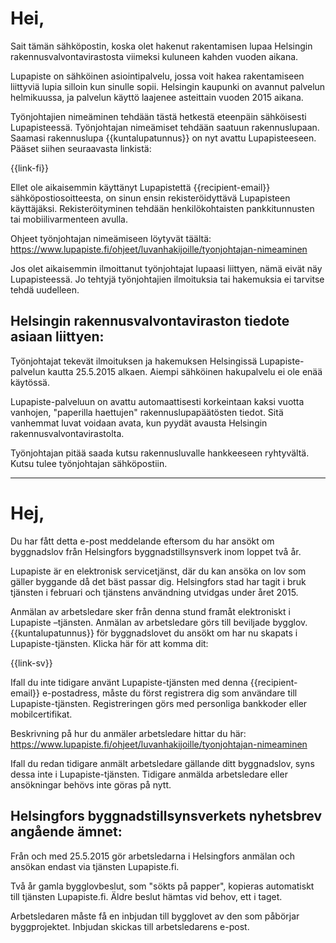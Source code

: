 # Hei,

Sait t&auml;m&auml;n s&auml;hk&ouml;postin, koska olet hakenut rakentamisen lupaa Helsingin rakennusvalvontavirastosta viimeksi kuluneen kahden vuoden aikana.

Lupapiste on s&auml;hk&ouml;inen asiointipalvelu, jossa voit hakea rakentamiseen liittyvi&auml; lupia silloin kun sinulle sopii. Helsingin kaupunki on avannut palvelun helmikuussa, ja palvelun k&auml;ytt&ouml; laajenee asteittain vuoden 2015 aikana.

Ty&ouml;njohtajien nime&auml;minen tehd&auml;&auml;n t&auml;st&auml; hetkest&auml; eteenp&auml;in s&auml;hk&ouml;isesti Lupapisteess&auml;. Ty&ouml;njohtajan nime&auml;miset tehd&auml;&auml;n saatuun rakennuslupaan. Saamasi rakennuslupa {{kuntalupatunnus}} on nyt avattu Lupapisteeseen. P&auml;&auml;set siihen seuraavasta linkist&auml;:

{{link-fi}}

Ellet ole aikaisemmin k&auml;ytt&auml;nyt Lupapistett&auml; {{recipient-email}} s&auml;hk&ouml;postiosoitteesta, on sinun ensin rekister&ouml;idytt&auml;v&auml; Lupapisteen k&auml;ytt&auml;j&auml;ksi. Rekister&ouml;ityminen tehd&auml;&auml;n henkil&ouml;kohtaisten pankkitunnusten tai mobiilivarmenteen avulla.

Ohjeet ty&ouml;njohtajan nime&auml;miseen l&ouml;ytyv&auml;t t&auml;&auml;lt&auml;: https://www.lupapiste.fi/ohjeet/luvanhakijoille/tyonjohtajan-nimeaminen

Jos olet aikaisemmin ilmoittanut ty&ouml;njohtajat lupaasi liittyen, n&auml;m&auml; eiv&auml;t n&auml;y Lupapisteess&auml;. Jo tehtyj&auml; ty&ouml;njohtajien ilmoituksia tai hakemuksia ei tarvitse tehd&auml; uudelleen.

## Helsingin rakennusvalvontaviraston tiedote asiaan liittyen:

Ty&ouml;njohtajat tekev&auml;t ilmoituksen ja hakemuksen Helsingiss&auml; Lupapiste-palvelun kautta 25.5.2015 alkaen. Aiempi s&auml;hk&ouml;inen hakupalvelu ei ole en&auml;&auml; k&auml;yt&ouml;ss&auml;.

Lupapiste-palveluun on avattu automaattisesti korkeintaan kaksi vuotta vanhojen, "paperilla haettujen" rakennuslupap&auml;&auml;t&ouml;sten tiedot. Sit&auml; vanhemmat luvat voidaan avata, kun pyyd&auml;t avausta Helsingin rakennusvalvontavirastolta.

Ty&ouml;njohtajan pit&auml;&auml; saada kutsu rakennusluvalle hankkeeseen ryhtyv&auml;lt&auml;. Kutsu tulee ty&ouml;njohtajan s&auml;hk&ouml;postiin.


---

# Hej,

Du har f&aring;tt detta e-post meddelande eftersom du har ans&ouml;kt om byggnadslov fr&aring;n Helsingfors byggnadstillsynsverk inom loppet tv&aring; &aring;r.

Lupapiste &auml;r en elektronisk servicetj&auml;nst, d&auml;r du kan ans&ouml;ka on lov som g&auml;ller byggande d&aring; det b&auml;st passar dig. Helsingfors stad har tagit i bruk tj&auml;nsten i februari och tj&auml;nstens anv&auml;ndning utvidgas under &aring;ret 2015.

Anm&auml;lan av arbetsledare sker fr&aring;n denna stund fram&aring;t elektroniskt i Lupapiste –tj&auml;nsten. Anm&auml;lan av arbetsledare g&ouml;rs till beviljade bygglov. {{kuntalupatunnus}} f&ouml;r byggnadslovet du ans&ouml;kt om har nu skapats i Lupapiste-tj&auml;nsten. Klicka h&auml;r f&ouml;r att komma dit:

{{link-sv}}

Ifall du inte tidigare anv&auml;nt Lupapiste-tj&auml;nsten med denna {{recipient-email}} e-postadress, m&aring;ste du f&ouml;rst registrera dig som anv&auml;ndare till Lupapiste-tj&auml;nsten. Registreringen g&ouml;rs med personliga bankkoder eller mobilcertifikat.

Beskrivning p&aring; hur du anm&auml;ler arbetsledare hittar du h&auml;r: https://www.lupapiste.fi/ohjeet/luvanhakijoille/tyonjohtajan-nimeaminen

Ifall du redan tidigare anm&auml;lt arbetsledare g&auml;llande ditt byggnadslov, syns dessa inte i  Lupapiste-tj&auml;nsten. Tidigare anm&auml;lda arbetsledare eller ans&ouml;kningar beh&ouml;vs inte g&ouml;ras p&aring; nytt.

## Helsingfors byggnadstillsynsverkets nyhetsbrev ang&aring;ende &auml;mnet:

Fr&aring;n och med 25.5.2015 g&ouml;r arbetsledarna i Helsingfors anm&auml;lan och ans&ouml;kan endast via tj&auml;nsten Lupapiste.fi.

Tv&aring; &aring;r gamla bygglovbeslut, som "s&ouml;kts p&aring; papper", kopieras automatiskt till tj&auml;nsten Lupapiste.fi. &Auml;ldre beslut h&auml;mtas vid behov, ett i taget.

Arbetsledaren m&aring;ste f&aring; en inbjudan till bygglovet av den som p&aring;b&ouml;rjar byggprojektet. Inbjudan skickas till arbetsledarens e-post.



